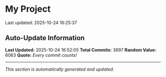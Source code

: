 # My Project


Last updated: 2025-10-24 16:25:37
























































































































































































































































































































































































































































































































































































































































































































































































































































































































































































































































































































































































































































































































































































































































































































































































































































































































































































































































































































































































































































































































































































































































































































































































































































































































































































































































































































































































































































































































































































































































































































































































































































































































































































































































































































































































































































































































































































































































































































































































































































































































































































































































## Auto-Update Information

**Last Updated:** 2025-10-24 16:52:05
**Total Commits:** 3697
**Random Value:** 6063
**Quote:** _Every commit counts!_

---
_This section is automatically generated and updated._